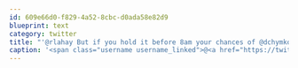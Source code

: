 ```yaml
---
id: 609e66d0-f829-4a52-8cbc-d0ada58e82d9
blueprint: text
category: twitter
title: "'@rlahay But if you hold it before 8am your chances of @dchymko showing up are almost nil :)"
caption: '<span class="username username_linked">@<a href="https://twitter.com/rlahay" title="Ryan Lahay">rlahay</a></span> But if you hold it before 8am your chances of <span class="username username_linked">@<a href="https://twitter.com/dchymko" title="Daryl Chymko">dchymko</a></span> showing up are almost nil :)'
---
```

